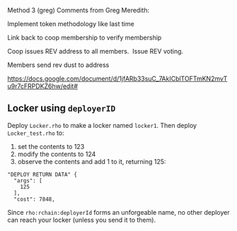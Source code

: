 Method 3 (greg)
Comments from Greg Meredith:

Implement token methodology like last time 

Link back to coop membership to verify membership

Coop issues REV address to all members.  Issue REV voting.

Members send rev dust to address

https://docs.google.com/document/d/1jfARb33suC_7AkICblTOFTmKN2mvTu9r7cFRPDKZ6hw/edit#


## Locker using `deployerID`

Deploy `Locker.rho` to make a locker named `locker1`. Then deploy
`Locker_test.rho` to:

1. set the contents to 123
2. modify the contents to 124
3. observe the contents and add 1 to it, returning 125:

```
"DEPLOY RETURN DATA" {
  "args": [
    125
  ],
  "cost": 7848,
```

Since `rho:rchain:deployerId` forms an unforgeable name, no other
deployer can reach your locker (unless you send it to them).
